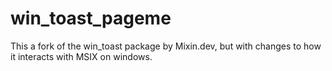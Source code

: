 # win_toast_pageme
This a fork of the win_toast package by Mixin.dev, but with changes to how it interacts with MSIX on windows.
